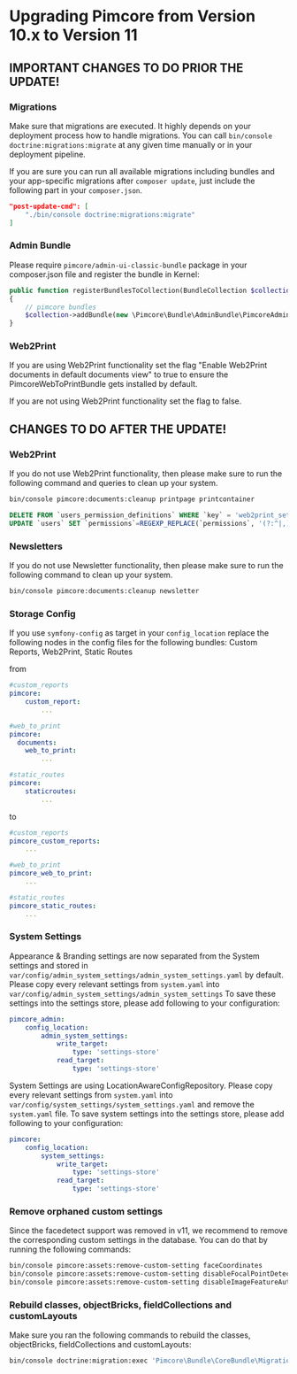 # Upgrading Pimcore from Version 10.x to Version 11

## IMPORTANT CHANGES TO DO PRIOR THE UPDATE!

### Migrations
Make sure that migrations are executed.
It highly depends on your deployment process how to handle migrations.
You can call `bin/console doctrine:migrations:migrate` at any given time manually or in your deployment pipeline.

If you are sure you can run all available migrations including bundles and your app-specific migrations after `composer update`, just include the following part in your `composer.json`.
```json
"post-update-cmd": [
    "./bin/console doctrine:migrations:migrate"
]
```

### Admin Bundle
Please require `pimcore/admin-ui-classic-bundle` package in your composer.json file and register the bundle in Kernel:
```php
public function registerBundlesToCollection(BundleCollection $collection): void
{
    // pimcore bundles
    $collection->addBundle(new \Pimcore\Bundle\AdminBundle\PimcoreAdminBundle\PimcoreAdminBundle(), 60);
}
```

### Web2Print
If you are using Web2Print functionality set the flag "Enable Web2Print documents in default documents view" to true to ensure the PimcoreWebToPrintBundle gets installed by default.

If you are not using Web2Print functionality set the flag to false.

## CHANGES TO DO AFTER THE UPDATE! 

### Web2Print
If you do not use Web2Print functionality, then please make sure to run the following command and queries to clean up your system.
```bash
bin/console pimcore:documents:cleanup printpage printcontainer
```

```sql
DELETE FROM `users_permission_definitions` WHERE `key` = 'web2print_settings';
UPDATE `users` SET `permissions`=REGEXP_REPLACE(`permissions`, '(?:^|,)web2print_settings(?:$|,)', '') WHERE `permissions` REGEXP '(?:^|,)web2print_settings(?:$|,)';
```

### Newsletters
If you do not use Newsletter functionality, then please make sure to run the following command to clean up your system.
```bash
bin/console pimcore:documents:cleanup newsletter
```

### Storage Config
If you use `symfony-config` as target in your `config_location` replace the following nodes in the config files for the following bundles: Custom Reports, Web2Print, Static Routes

from
```yaml
#custom_reports
pimcore:
    custom_report:
        ...
```
```yaml
#web_to_print
pimcore:
  documents:
    web_to_print:
        ...
```
```yaml
#static_routes
pimcore:
    staticroutes:
        ...
```
to
```yaml
#custom_reports
pimcore_custom_reports:
    ...
```
```yaml
#web_to_print
pimcore_web_to_print:
    ...
```
```yaml
#static_routes
pimcore_static_routes:
    ...
```

### System Settings
Appearance & Branding settings are now separated from the System settings and stored in `var/config/admin_system_settings/admin_system_settings.yaml` by default. Please copy every relevant settings from `system.yaml` into `var/config/admin_system_settings/admin_system_settings`
To save these settings into the settings store, please add following to your configuration:
```yaml
pimcore_admin:
    config_location:
        admin_system_settings:
            write_target:
                type: 'settings-store'
            read_target:
                type: 'settings-store'
```

System Settings are using LocationAwareConfigRepository. Please copy every relevant settings from `system.yaml` into `var/config/system_settings/system_settings.yaml` and remove the `system.yaml` file.
To save system settings into the settings store, please add following to your configuration:
```yaml
pimcore:
    config_location:
        system_settings:
            write_target:
                type: 'settings-store'
            read_target:
                type: 'settings-store'
```


### Remove orphaned custom settings
Since the facedetect support was removed in v11, we recommend to remove the corresponding custom settings 
in the database. You can do that by running the following commands: 
```bash
bin/console pimcore:assets:remove-custom-setting faceCoordinates
bin/console pimcore:assets:remove-custom-setting disableFocalPointDetection
bin/console pimcore:assets:remove-custom-setting disableImageFeatureAutoDetection
```

### Rebuild classes, objectBricks, fieldCollections and customLayouts
Make sure you ran the following commands to rebuild the classes, objectBricks, fieldCollections and customLayouts:
```bash
bin/console doctrine:migration:exec 'Pimcore\Bundle\CoreBundle\Migrations\Version20230412105530'
```
